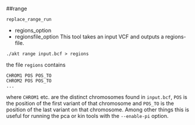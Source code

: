 ##range
```
replace_range_run
```
* regions_option
* regionsfile_option
This tool takes an input VCF and outputs a regions-file.
```
./akt range input.bcf > regions
```
the file `regions` contains
```
CHROM1 POS POS_TO
CHROM2 POS POS_TO
...
```
where `CHROM1` etc. are the distinct chromosomes found in `input.bcf`, `POS` is the position of the first
variant of that chromosome and `POS_TO` is the position of the last variant on that chromosome. Among other
things this is useful for running the pca or kin tools with the `--enable-pi` option.
